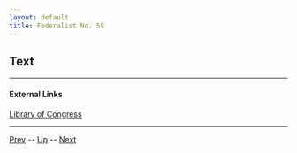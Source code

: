 ```yaml
---
layout: default
title: Federalist No. 58
---
```


## Text

---
#### External Links
[Library of Congress]()

---

[Prev](57.md) -- [Up](README.md) -- [Next](59.md)
